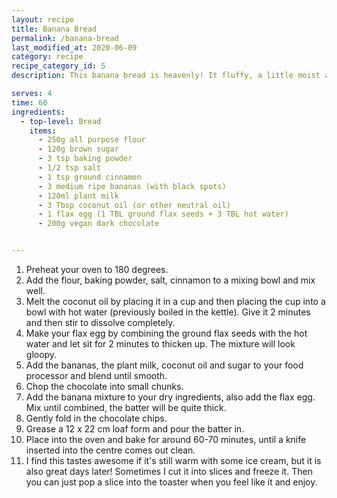```yaml
---
layout: recipe
title: Banana Bread
permalink: /banana-bread
last_modified_at: 2020-06-09
category: recipe
recipe_category_id: 5
description: This banana bread is heavenly! It fluffy, a little moist and tastes so indulgent. It's a great after dinner treat (with some cheeky nice cream or actual ice cream if you're feeling extra fancy) or tastes great with some afternoon tea. I've taken this to many barbecues and everyone has loved it so far.

serves: 4
time: 60
ingredients:
  - top-level: Bread
    items:
      - 250g all purpose flour
      - 120g brown sugar
      - 3 tsp baking powder
      - 1/2 tsp salt
      - 1 tsp ground cinnamon
      - 3 medium ripe bananas (with black spots)
      - 120ml plant milk
      - 3 Tbsp coconut oil (or other neutral oil)
      - 1 flax egg (1 TBL ground flax seeds + 3 TBL hot water)
      - 200g vegan dark chocolate


---
```

1.	Preheat your oven to 180 degrees.
2.	Add the flour, baking powder, salt, cinnamon to a mixing bowl and mix well.
3.	Melt the coconut oil by placing it in a cup and then placing the cup into a bowl with hot water (previously boiled in the kettle). Give it 2 minutes and then stir to dissolve completely.
4.	Make your flax egg by combining the ground flax seeds with the hot water and let sit for 2 minutes to thicken up. The mixture will look gloopy.
5.	Add the bananas, the plant milk, coconut oil and sugar to your food processor and blend until smooth.
6.	Chop the chocolate into small chunks.
7.	Add the banana mixture to your dry ingredients, also add the flax egg. Mix until combined, the batter will be quite thick.
8.	Gently fold in the chocolate chips.
9.	Grease a 12 x 22 cm loaf form and pour the batter in.
10.	Place into the oven and bake for around 60-70 minutes, until a knife inserted into the centre comes out clean.
11.	I find this tastes awesome if it's still warm with some ice cream, but it is also great days later!
Sometimes I cut it into slices and freeze it. Then you can just pop a slice into the toaster when you feel like it and enjoy.
